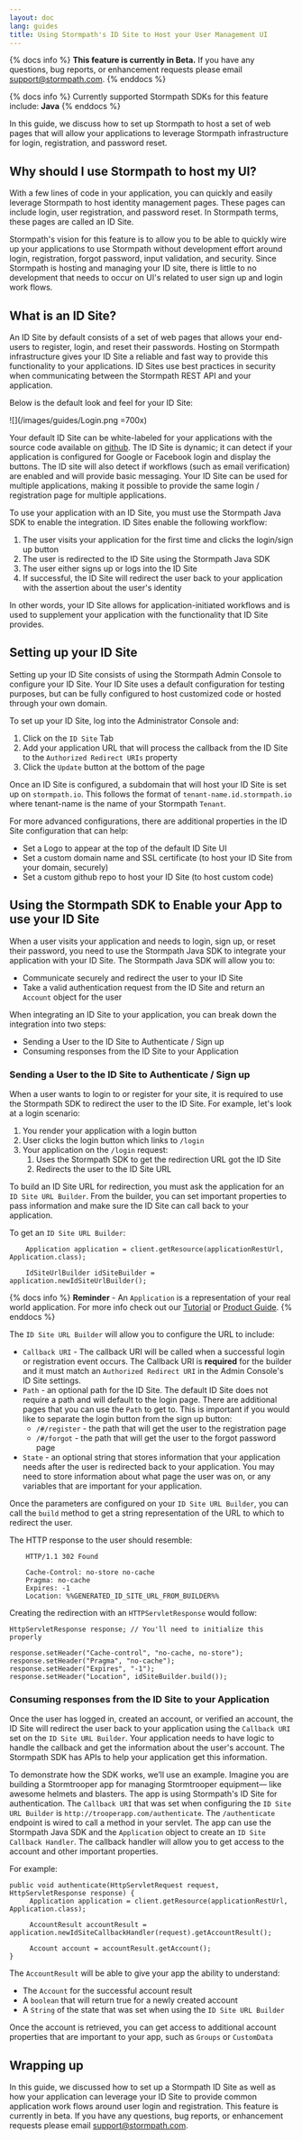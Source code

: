 ```yaml
---
layout: doc
lang: guides
title: Using Stormpath's ID Site to Host your User Management UI
---
```


{% docs info %}
  **This feature is currently in Beta.**  If you have any questions, bug reports, or enhancement requests please email support@stormpath.com. 
{% enddocs %}

{% docs info %} 
Currently supported Stormpath SDKs for this feature include: **Java**
{% enddocs %}

In this guide, we discuss how to set up Stormpath to host a set of web pages that will allow your applications to leverage Stormpath infrastructure for login, registration, and password reset.

## Why should I use Stormpath to host my UI?

With a few lines of code in your application, you can quickly and easily leverage Stormpath to host identity management pages.  These pages can include login, user registration, and password reset.  In Stormpath terms, these pages are called an ID Site.  

Stormpath's vision for this feature is to allow you to be able to quickly wire up your applications to use Stormpath without development effort around login, registration, forgot password, input validation, and security. Since Stormpath is hosting and managing your ID site, there is little to no development that needs to occur on UI's related to user sign up and login work flows.

<!--Over time, ID Sites will be enhanced for Single-Sign-On and handle delegated authentication for additional applications.-->

## What is an ID Site?

An ID Site by default consists of a set of web pages that allows your end-users to register, login, and reset their passwords.  Hosting on Stormpath infrastructure gives your ID Site a reliable and fast way to provide this functionality to your applications. ID Sites use best practices in security when communicating between the Stormpath REST API and your application.

Below is the default look and feel for your ID Site:

![](/images/guides/Login.png =700x)

Your default ID Site can be white-labeled for your applications with the source code available on [github](https://github.com/stormpath/idsite-src).  The ID Site is dynamic; it can detect if your application is configured for Google or Facebook login and display the buttons.  The ID site will also detect if workflows (such as email verification) are enabled and will provide basic messaging. Your ID Site can be used for multiple applications, making it possible to provide the same login / registration page for multiple applications.  

To use your application with an ID Site, you must use the Stormpath Java SDK to  enable the integration.  ID Sites enable the following workflow:

1. The user visits your application for the first time and clicks the login/sign up button
2. The user is redirected to the ID Site using the Stormpath Java SDK
3. The user either signs up or logs into the ID Site
4. If successful, the ID Site will redirect the user back to your application with the assertion about the user's identity

In other words, your ID Site allows for application-initiated workflows and is used to supplement your application with the functionality that ID Site provides.

## Setting up your ID Site

Setting up your ID Site consists of using the Stormpath Admin Console to configure your ID Site.  Your ID Site uses a default configuration for testing purposes, but can be fully configured to host customized code or hosted through your own domain. 

To set up your ID Site, log into the Administrator Console and:

1. Click on the `ID Site` Tab
2. Add your application URL that will process the callback from the ID Site to the `Authorized Redirect URIs` property
3. Click the `Update` button at the bottom of the page

Once an ID Site is configured, a subdomain that will host your ID Site is set up on `stormpath.io`.  This follows the format of `tenant-name.id.stormpath.io` where tenant-name is the name of your Stormpath `Tenant`.

For more advanced configurations, there are additional properties in the ID Site configuration that can help:

+ Set a Logo to appear at the top of the default ID Site UI
+ Set a custom domain name and SSL certificate (to host your ID Site from your domain, securely)
+ Set a custom github repo to host your ID Site (to host custom code)

## Using the Stormpath SDK to Enable your App to use your ID Site

When a user visits your application and needs to login, sign up, or reset their password, you need to use the Stormpath Java SDK to integrate your application with your ID Site.  The Stormpath Java SDK will allow you to:

+ Communicate securely and redirect the user to your ID Site
+ Take a valid authentication request from the ID Site and return an `Account` object for the user

When integrating an ID Site to your application, you can break down the integration into two steps:

+ Sending a User to the ID Site to Authenticate / Sign up
+ Consuming responses from the ID Site to your Application

### Sending a User to the ID Site to Authenticate / Sign up

When a user wants to login to or register for your site, it is required to use the Stormpath SDK to redirect the user to the ID Site. For example, let's look at a login scenario:

1. You render your application with a login button
2. User clicks the login button which links to `/login`
3. Your application on the `/login` request:
    1. Uses the Stormpath SDK to get the redirection URL got the ID Site
    2. Redirects the user to the ID Site URL

To build an ID Site URL for redirection, you must ask the application for an `ID Site URL Builder`.  From the builder, you can set important properties to pass information and make sure the ID Site can call back to your application.

To get an `ID Site URL Builder`:

        Application application = client.getResource(applicationRestUrl, Application.class);

        IdSiteUrlBuilder idSiteBuilder = application.newIdSiteUrlBuilder();

{% docs info %}
**Reminder** - An `Application` is a representation of your real world application.  For more info check out our [Tutorial](https://stormpath.com/tutorial/) or [Product Guide](/java/product-guide/).
{% enddocs %}

The `ID Site URL Builder` will allow you to configure the URL to include:

+ `Callback URI` - The callback URI will be called when a successful login or registration event occurs. The Callback URI is **required** for the builder and it must match an `Authorized Redirect URI` in the Admin Console's ID Site settings.   
+ `Path` - an optional path for the ID Site.  The default ID Site does not require a path and will default to the login page.  There are additional pages that you can use the `Path` to get to. This is important if you would like to separate the login button from the sign up button:
    + `/#/register` - the path that will get the user to the registration page
    + `/#/forgot` - the path that will get the user to the forgot password page
+ `State` - an optional string that stores information that your application needs after the user is redirected back to your application.  You may need to store information about what page the user was on, or any variables that are important for your application.

Once the parameters are configured on your `ID Site URL Builder`, you can call the `build` method to get a string representation of the URL to which to redirect the user.

The HTTP response to the user should resemble:

        HTTP/1.1 302 Found

        Cache-Control: no-store no-cache
        Pragma: no-cache
        Expires: -1
        Location: %%GENERATED_ID_SITE_URL_FROM_BUILDER%%

Creating the redirection with an `HTTPServletResponse` would follow:

    HttpServletResponse response; // You'll need to initialize this properly

    response.setHeader("Cache-control", "no-cache, no-store");
    response.setHeader("Pragma", "no-cache");
    response.setHeader("Expires", "-1");
    response.setHeader("Location", idSiteBuilder.build());

### Consuming responses from the ID Site to your Application

Once the user has logged in, created an account, or verified an account, the ID Site will redirect the user back to your application using the `Callback URI` set on the `ID Site URL Builder`.  Your application needs to have logic to handle the callback and get the information about the user's account.  The Stormpath SDK has APIs to help your application get this information.

To demonstrate how the SDK works, we’ll use an example. Imagine you are  building a Stormtrooper app for managing Stormtrooper equipment— like awesome helmets and blasters. The app is using Stormpath's ID Site for authentication.  The `Callback URI` that was set when configuring the `ID Site URL Builder` is `http://trooperapp.com/authenticate`.  The `/authenticate` endpoint is wired to call a method in your servlet.  The app can use the Stormpath Java SDK and the `Application` object to create an `ID Site Callback Handler`.  The callback handler will allow you to get access to the account and other important properties.

For example:

    public void authenticate(HttpServletRequest request, HttpServletResponse response) {
         Application application = client.getResource(applicationRestUrl, Application.class);

         AccountResult accountResult = application.newIdSiteCallbackHandler(request).getAccountResult();

         Account account = accountResult.getAccount();
    }   

The `AccountResult` will be able to give your app the ability to understand:

+ The `Account` for the successful account result
+ A `boolean` that will return true for a newly created account
+ A `String` of the state that was set when using the `ID Site URL Builder`

Once the account is retrieved, you can get access to additional account properties that are important to your app, such as `Groups` or `CustomData`

##  Wrapping up

In this guide, we discussed how to set up a Stormpath ID Site as well as how your application can leverage your ID Site to provide common application work flows around user login and registration. This feature is currently in beta. If you have any questions, bug reports, or enhancement requests please email support@stormpath.com.



